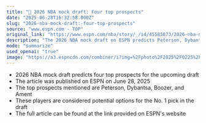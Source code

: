 ```yaml
---
title: "🏀 2026 NBA mock draft: Four top prospects"
date: "2025-06-28T16:32:58.000Z"
slug: "2026-nba-mock-draft:-four-top-prospects"
source: "www.espn.com - TOP"
original_link: "https://www.espn.com/nba/story/_/id/45585873/2026-nba-mock-draft-four-players-no-1-pick-options-peterson-dybantsa-boozer-ament"
description: "The 2026 NBA mock draft on ESPN predicts Peterson, Dybantsa, Boozer, and Ament as potential No. 1 draft picks."
mode: "summarize"
used_openai: "true"
image: "https://a3.espncdn.com/combiner/i?img=%2Fphoto%2F2025%2F0225%2Fnba_mock%2Ddraft%2D2026_16x9.jpg"
---
```


- 2026 NBA mock draft predicts four top prospects for the upcoming draft
- The article was published on ESPN on June 28, 2025
- The top prospects mentioned are Peterson, Dybantsa, Boozer, and Ament
- These players are considered potential options for the No. 1 pick in the draft
- The full article can be found at the link provided on ESPN's website